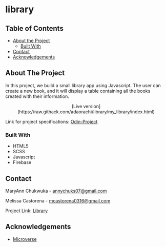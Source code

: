 # library
## Table of Contents


* [About the Project](#about-the-project)
  * [Built With](#built-with)
* [Contact](#contact)
* [Acknowledgements](#acknowledgements)

<!-- ABOUT THE PROJECT -->
## About The Project

In this project, we build a small library app using Javascript. The user can create a new book, and it will display a table containing all the books created with their information.


<div align="center">[Live version](https://raw.githack.com/adaorachi/library/my_library/index.html)</div>


Link for project specifications: [Odin-Project](https://www.theodinproject.com/courses/javascript/lessons/library)

### Built With

*   HTML5
*   SCSS
*   Javascript
*   Firebase

<!-- CONTACT -->
## Contact

MaryAnn Chukwuka - annychuks07@gmail.com

Melissa Castorena - mcastorena0316@gmail.com


Project Link: [Library](https://github.com/adaorachi/library)

<!-- ACKNOWLEDGEMENTS -->
## Acknowledgements

* [Microverse](https://www.microverse.org/)